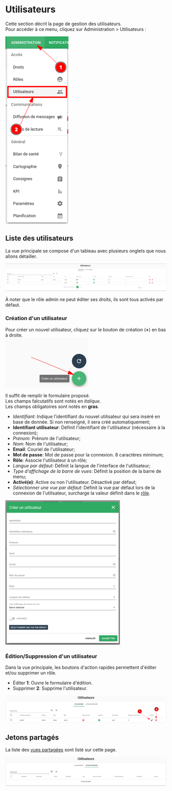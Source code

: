 # Utilisateurs

Cette section décrit la page de gestion des utilisateurs.  
Pour accéder à ce menu, cliquez sur Administration > Utilisateurs :

![Menu rôles](./img/utilisateurs_menu.png)

## Liste des utilisateurs

La vue principale se compose d'un tableau avec plusieurs onglets que nous allons détailler.

![Vue rôle liste](./img/utilisateurs_liste.png)

À noter que le rôle admin ne peut éditer ses droits, ils sont tous activés par défaut.

### Création d'un utilisateur

Pour créer un nouvel utilisateur, cliquez sur le bouton de création (**+**) en bas à droite.  
![Ajout d'un rôle](./img/utilisateurs_ajout.png)

Il suffit de remplir le formulaire proposé.  
Les champs falcutatifs sont notés en *italique*.  
Les champs obligatoires sont notés en **gras**.

  - *Identifiant*: Indique l'identifiant du nouvel utilisateur qui sera inséré en base de donnée. Si non renseigné, il sera créé automatiquement;
  - **Identifiant utilisateur**: Définit l'identifiant de l'utilisateur (nécessaire à la connexion);
  - *Prénom*: Prénom de l'utilisateur;
  - *Nom*: Nom de l'utilisateur;
  - **Email**: Couriel de l'utilisateur;
  - **Mot de passe**: Mot de passe pour la connexion. 8 caractères minimum;
  - **Rôle**: Associe l'utilisateur à un rôle;
  - *Langue par défaut*: Définit la langue de l'interface de l'utilisateur;
  - *Type d'affichage de la barre de vues*: Définit la position de la barre de menu;
  - **Activé(e)**: Active ou non l'utilisateur. Désactivé par défaut;
  - *Sélectionner une vue par défaut*: Définit la vue par défaut lors de la connexion de l'utilisateur, surcharge la valeur définit dans le [rôle](./roles.md#vue-par-defaut).

![Modal ajout rôle](./img/utilisateurs_modal_creation.png)

### Édition/Suppression d'un utilisateur

Dans la vue principale, les boutons d'action rapides permettent d'éditer et/ou supprimer un rôle.

  - Éditer **1**: Ouvre le formulaire d'édition.
  - Supprimer **2**: Supprime l'utilisateur.

![Bouton d'action rapide](./img/utilisateurs_liste_boutons.png)


## Jetons partagés

La liste des [vues partagées](../../notes-de-version/22.10.0.md#vues-partagees) sont listé sur cette page.

![Liste jetons](./img/utilisateurs_liste_jetons.png)

